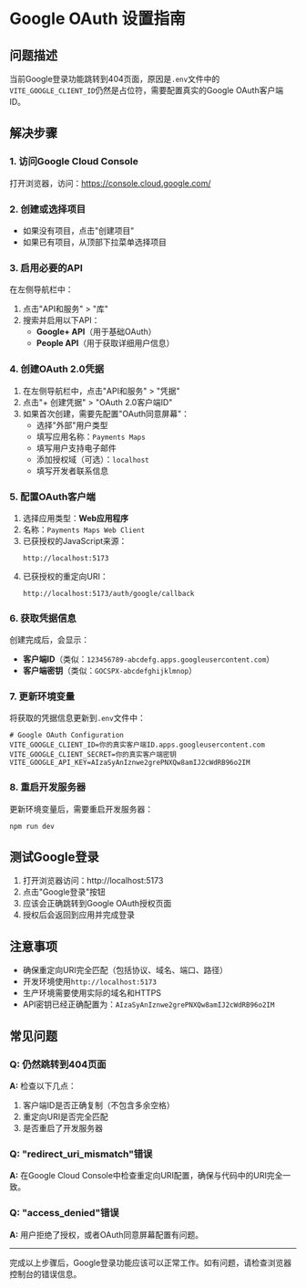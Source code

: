 # Google OAuth 设置指南

## 问题描述
当前Google登录功能跳转到404页面，原因是`.env`文件中的`VITE_GOOGLE_CLIENT_ID`仍然是占位符，需要配置真实的Google OAuth客户端ID。

## 解决步骤

### 1. 访问Google Cloud Console
打开浏览器，访问：https://console.cloud.google.com/

### 2. 创建或选择项目
- 如果没有项目，点击"创建项目"
- 如果已有项目，从顶部下拉菜单选择项目

### 3. 启用必要的API
在左侧导航栏中：
1. 点击"API和服务" > "库"
2. 搜索并启用以下API：
   - **Google+ API**（用于基础OAuth）
   - **People API**（用于获取详细用户信息）

### 4. 创建OAuth 2.0凭据
1. 在左侧导航栏中，点击"API和服务" > "凭据"
2. 点击"+ 创建凭据" > "OAuth 2.0客户端ID"
3. 如果首次创建，需要先配置"OAuth同意屏幕"：
   - 选择"外部"用户类型
   - 填写应用名称：`Payments Maps`
   - 填写用户支持电子邮件
   - 添加授权域（可选）：`localhost`
   - 填写开发者联系信息

### 5. 配置OAuth客户端
1. 选择应用类型：**Web应用程序**
2. 名称：`Payments Maps Web Client`
3. 已获授权的JavaScript来源：
   ```
   http://localhost:5173
   ```
4. 已获授权的重定向URI：
   ```
   http://localhost:5173/auth/google/callback
   ```

### 6. 获取凭据信息
创建完成后，会显示：
- **客户端ID**（类似：`123456789-abcdefg.apps.googleusercontent.com`）
- **客户端密钥**（类似：`GOCSPX-abcdefghijklmnop`）

### 7. 更新环境变量
将获取的凭据信息更新到`.env`文件中：

```env
# Google OAuth Configuration
VITE_GOOGLE_CLIENT_ID=你的真实客户端ID.apps.googleusercontent.com
VITE_GOOGLE_CLIENT_SECRET=你的真实客户端密钥
VITE_GOOGLE_API_KEY=AIzaSyAnIznwe2grePNXQw8amIJ2cWdRB96o2IM
```

### 8. 重启开发服务器
更新环境变量后，需要重启开发服务器：
```bash
npm run dev
```

## 测试Google登录
1. 打开浏览器访问：http://localhost:5173
2. 点击"Google登录"按钮
3. 应该会正确跳转到Google OAuth授权页面
4. 授权后会返回到应用并完成登录

## 注意事项
- 确保重定向URI完全匹配（包括协议、域名、端口、路径）
- 开发环境使用`http://localhost:5173`
- 生产环境需要使用实际的域名和HTTPS
- API密钥已经正确配置为：`AIzaSyAnIznwe2grePNXQw8amIJ2cWdRB96o2IM`

## 常见问题

### Q: 仍然跳转到404页面
**A:** 检查以下几点：
1. 客户端ID是否正确复制（不包含多余空格）
2. 重定向URI是否完全匹配
3. 是否重启了开发服务器

### Q: "redirect_uri_mismatch"错误
**A:** 在Google Cloud Console中检查重定向URI配置，确保与代码中的URI完全一致。

### Q: "access_denied"错误
**A:** 用户拒绝了授权，或者OAuth同意屏幕配置有问题。

---

完成以上步骤后，Google登录功能应该可以正常工作。如有问题，请检查浏览器控制台的错误信息。